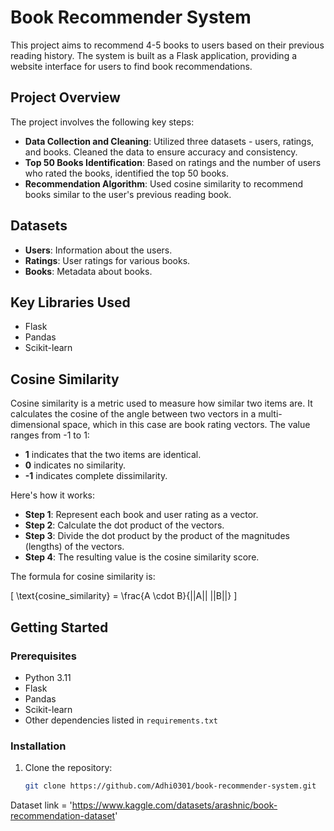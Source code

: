# Book Recommender System

This project aims to recommend 4-5 books to users based on their previous reading history. The system is built as a Flask application, providing a website interface for users to find book recommendations.

## Project Overview

The project involves the following key steps:
- **Data Collection and Cleaning**: Utilized three datasets - users, ratings, and books. Cleaned the data to ensure accuracy and consistency.
- **Top 50 Books Identification**: Based on ratings and the number of users who rated the books, identified the top 50 books.
- **Recommendation Algorithm**: Used cosine similarity to recommend books similar to the user's previous reading book.

## Datasets

- **Users**: Information about the users.
- **Ratings**: User ratings for various books.
- **Books**: Metadata about books.

## Key Libraries Used

- Flask
- Pandas
- Scikit-learn

## Cosine Similarity

Cosine similarity is a metric used to measure how similar two items are. It calculates the cosine of the angle between two vectors in a multi-dimensional space, which in this case are book rating vectors. The value ranges from -1 to 1:
- **1** indicates that the two items are identical.
- **0** indicates no similarity.
- **-1** indicates complete dissimilarity.

Here's how it works:
- **Step 1**: Represent each book and user rating as a vector.
- **Step 2**: Calculate the dot product of the vectors.
- **Step 3**: Divide the dot product by the product of the magnitudes (lengths) of the vectors.
- **Step 4**: The resulting value is the cosine similarity score.

The formula for cosine similarity is:



\[ \text{cosine\_similarity} = \frac{A \cdot B}{||A|| ||B||} \]



## Getting Started

### Prerequisites

- Python 3.11
- Flask
- Pandas
- Scikit-learn
- Other dependencies listed in `requirements.txt`

### Installation

1. Clone the repository:
   ```bash
   git clone https://github.com/Adhi0301/book-recommender-system.git


Dataset link = 'https://www.kaggle.com/datasets/arashnic/book-recommendation-dataset'

